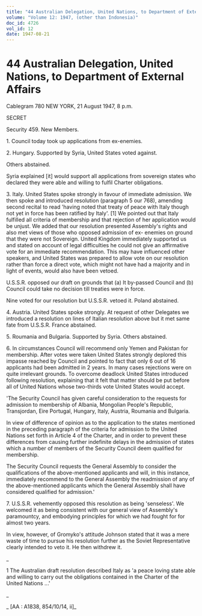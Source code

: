 ```yaml
---
title: "44 Australian Delegation, United Nations, to Department of External Affairs"
volume: "Volume 12: 1947, (other than Indonesia)"
doc_id: 4726
vol_id: 12
date: 1947-08-21
---
```


# 44 Australian Delegation, United Nations, to Department of External Affairs

Cablegram 780 NEW YORK, 21 August 1947, 8 p.m.

SECRET

Security 459. New Members.

1\. Council today took up applications from ex-enemies.

2\. Hungary. Supported by Syria, United States voted against.

Others abstained.

Syria explained [it] would support all applications from sovereign states who declared they were able and willing to fulfil Charter obligations.

3\. Italy. United States spoke strongly in favour of immediate admission. We then spoke and introduced resolution (paragraph 5 our 768), amending second recital to read 'having noted that treaty of peace with Italy though not yet in force has been ratified by Italy'. [1] We pointed out that Italy fulfilled all criteria of membership and that rejection of her application would be unjust. We added that our resolution presented Assembly's rights and also met views of those who opposed admission of ex- enemies on ground that they were not Sovereign. United Kingdom immediately supported us and stated on account of legal difficulties he could not give an affirmative vote for an immediate recommendation. This may have influenced other speakers, and United States was prepared to allow vote on our resolution rather than force a direct vote, which might not have had a majority and in light of events, would also have been vetoed.

U.S.S.R. opposed our draft on grounds that (a) It by-passed Council and (b) Council could take no decision till treaties were in force.

Nine voted for our resolution but U.S.S.R. vetoed it. Poland abstained.

4\. Austria. United States spoke strongly. At request of other Delegates we introduced a resolution on lines of Italian resolution above but it met same fate from U.S.S.R. France abstained.

5\. Roumania and Bulgaria. Supported by Syria. Others abstained.

6\. In circumstances Council will recommend only Yemen and Pakistan for membership. After votes were taken United States strongly deplored this impasse reached by Council and pointed to fact that only 6 out of 16 applicants had been admitted in 2 years. In many cases rejections were on quite irrelevant grounds. To overcome deadlock United States introduced following resolution, explaining that it felt that matter should be put before all of United Nations whose two-thirds vote United States would accept.

'The Security Council has given careful consideration to the requests for admission to membership of Albania, Mongolian People's Republic, Transjordan, Eire Portugal, Hungary, Italy, Austria, Roumania and Bulgaria.

In view of difference of opinion as to the application to the states mentioned in the preceding paragraph of the criteria for admission to the United Nations set forth in Article 4 of the Charter, and in order to prevent these differences from causing further indefinite delays in the admission of states which a number of members of the Security Council deem qualified for membership.

The Security Council requests the General Assembly to consider the qualifications of the above-mentioned applicants and will, in this instance, immediately recommend to the General Assembly the readmission of any of the above-mentioned applicants which the General Assembly shall have considered qualified for admission.'

7\. U.S.S.R. vehemently opposed this resolution as being 'senseless'. We welcomed it as being consistent with our general view of Assembly's paramountcy, and embodying principles for which we had fought for for almost two years.

In view, however, of Gromyko's attitude Johnson stated that it was a mere waste of time to pursue his resolution further as the Soviet Representative clearly intended to veto it. He then withdrew it.

_

1 The Australian draft resolution described Italy as 'a peace loving state able and willing to carry out the obligations contained in the Charter of the United Nations ...'

_

_ [AA : A1838, 854/10/14, ii]_
